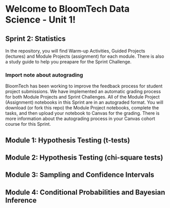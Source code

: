 # Welcome to BloomTech Data Science - Unit 1!

## Sprint 2: Statistics

In the repository, you will find Warm-up Activities, Guided Projects (lectures) and Module Projects (assignment) for each module.  There is also a study guide to help you preapare for the Sprint Challenge.

### Import note about autograding

BloomTech has been working to improve the feedback process for student project submissions. We have implemented an automatic grading process for both Module Projects and Sprint Challenges. All of the Module Project (Assignment) notebooks in this Sprint are in an autograded format. You will download (or fork this repo) the Module Project notebooks, complete the tasks, and then upload your notebook to Canvas for the grading. There is more information about the autograding process in your Canvas cohort course for this Sprint.

## Module 1: Hypothesis Testing (t-tests)

## Module 2: Hypothesis Testing (chi-square tests)
  
## Module 3: Sampling and Confidence Intervals

## Module 4: Conditional Probabilities and Bayesian Inference

